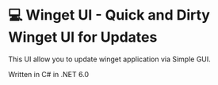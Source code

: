 ﻿# 💻 Winget UI - Quick and Dirty Winget UI for Updates

This UI allow you to update winget application via Simple GUI.

Written in C# in .NET 6.0
